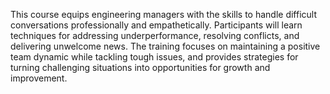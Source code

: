 This course equips engineering managers with the skills to handle difficult conversations professionally and empathetically. Participants will learn techniques for addressing underperformance, resolving conflicts, and delivering unwelcome news. The training focuses on maintaining a positive team dynamic while tackling tough issues, and provides strategies for turning challenging situations into opportunities for growth and improvement.